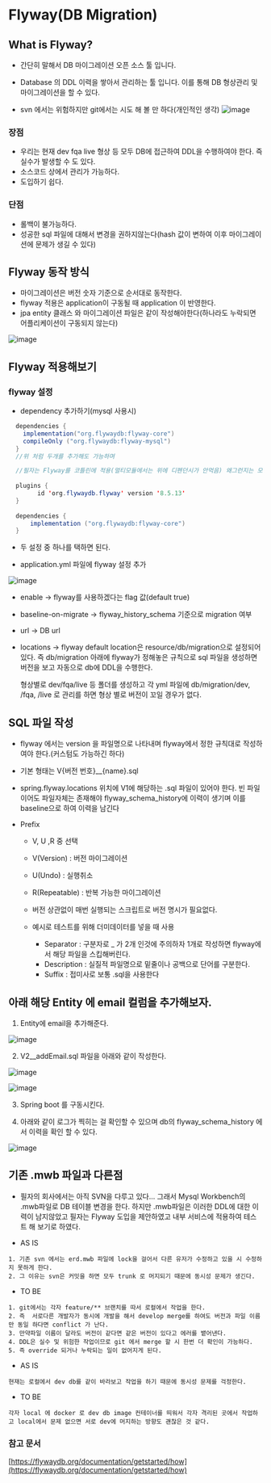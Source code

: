 # Flyway(DB Migration)




## What is Flyway?

- 간단히 말해서 DB 마이그레이션 오픈 소스 툴 입니다.
- Database 의 DDL 이력을 쌓아서 관리하는 툴 입니다. 이를 통해 DB 형상관리 및 마이그레이션을 할 수 있다.

- svn 에서는 위험하지만 git에서는 시도 해 볼 만 하다(개인적인 생각)
![image](https://user-images.githubusercontent.com/79154652/209100130-742649e7-55a3-4caa-b485-67697f77b83e.png)




### 장점
- 우리는 현재 dev fqa live 형상 등 모두 DB에 접근하여 DDL을 수행하여야 한다. 즉 실수가 발생할 수 도 있다.
- 소스코드 상에서 관리가 가능하다.
- 도입하기 쉽다.

### 단점
- 롤백이 불가능하다.
- 성공한 sql 파일에 대해서 변경을 권하지않는다(hash 값이 변하여 이후 마이그레이션에 문제가 생길 수 있다)












## Flyway 동작 방식

- 마이그레이션은 버전 숫자 기준으로 순서대로 동작한다.
- flyway 적용은 application이 구동될 때 application 이 반영한다. 
- jpa entity 클래스 와 마이그레이션 파일은 같이 작성해야한다(하나라도 누락되면 어플리케이션이 구동되지 않는다)

![image](https://user-images.githubusercontent.com/79154652/209100599-e5aa736c-eb43-48cf-a6e5-8b00cccc58e1.png)


## Flyway 적용해보기
### flyway 설정

- dependency 추가하기(mysql 사용시)
~~~java
  dependencies {
    implementation("org.flywaydb:flyway-core")
    compileOnly ("org.flywaydb:flyway-mysql")
  }
  //위 처럼 두개를 추가해도 가능하며
~~~

~~~java
  //필자는 Flyway를 코틀린에 적용(멀티모듈에서는 위에 디펜던시가 안먹음) 왜그런지는 모르겠음
  
  plugins {
        id 'org.flywaydb.flyway' version '8.5.13'
  }
  
  dependencies {
      implementation ("org.flywaydb:flyway-core")
  }
~~~

- 두 설정 중 하나를 택하면 된다.


- application.yml 파일에 flyway 설정 추가

![image](https://user-images.githubusercontent.com/79154652/209101314-0df31e1f-f182-4da3-9c7f-95cdb808d453.png)





- enable -> flyway를 사용하겠다는 flag 값(default true)
- baseline-on-migrate -> flyway_history_schema 기준으로 migration 여부
- url -> DB url
- locations -> flyway default location은 resource/db/migration으로 설정되어 있다. 즉 db/migration 아래에 flyway가 정해놓은 규칙으로 sql 파일을 생성하면 버전을 보고 자동으로 db에 DDL을 수행한다.
  
  형상별로 dev/fqa/live 등 폴더를 생성하고 각 yml 파일에 db/migration/dev, /fqa, /live 로 관리를 하면 형상 별로 버전이 꼬일 경우가 없다.



## SQL 파일 작성

- flyway 에서는 version 을 파일명으로 나타내며 flyway에서 정한 규칙대로 작성하여야 한다.(커스텀도 가능하긴 하다)
- 기본 형태는 V{버전 번호}__{name}.sql
- spring.flyway.locations 위치에 V1에 해당하는 .sql 파일이 있어야 한다. 빈 파일이어도 파일자체는 존재해야 flyway_schema_history에 이력이 생기며 이를 baseline으로 하여 이력을 남긴다


- Prefix
	-  V, U ,R 중 선택
	- V(Version) : 버전 마이그레이션
	- U(Undo) : 실행취소
	- R(Repeatable) : 반복 가능한 마이그레이션
	- 버전 상관없이 매번 실행되는 스크립트로 버전 명시가 필요없다.
	- 예시로 테스트를 위해 더미데이터를 넣을 때 사용

		- Separator : 구분자로 _ 가 2개 인것에 주의하자 1개로 작성하면 flyway에서 해당 파일을 스킵해버린다.
		- Description : 실질적 파일명으로 밑줄이나 공백으로 단어를 구분한다.
		- Suffix : 접미사로 보통 .sql을 사용한다


## 아래 해당 Entity 에 email 컬럼을 추가해보자.

1. Entity에 email을 추가해준다.

![image](https://user-images.githubusercontent.com/79154652/209487800-226fbff4-5cfd-45b5-b619-da26859b9a10.png)

	
2. V2__addEmail.sql 파일을 아래와 같이 작성한다.

![image](https://user-images.githubusercontent.com/79154652/209487852-af156a62-de0c-4d59-9292-37fb42e2c837.png)


![image](https://user-images.githubusercontent.com/79154652/209487835-cb734d59-da50-421f-ac4c-56de8fba6983.png)

3. Spring boot 를 구동시킨다.

4. 아래와 같이 로그가 찍히는 걸 확인할 수 있으며 db의 flyway_schema_history 에서 이력을 확인 할 수 있다.

![image](https://user-images.githubusercontent.com/79154652/209487907-d5e61006-c9a4-47a8-ac81-c1942fdbd123.png)









## 기존 .mwb 파일과 다른점

- 필자의 회사에서는 아직 SVN을 다루고 있다... 그래서 Mysql Workbench의 .mwb파일로 DB 테이블 변경을 한다. 하지만 .mwb파일은 이러한 DDL에 대한 이력이 남지않았고 필자는 Flyway 도입을 제안하였고 내부 서비스에 적용하여 테스트 해 보기로 하였다.

- AS IS
~~~
1. 기존 svn 에서는 erd.mwb 파일에 lock을 걸어서 다른 유저가 수정하고 있을 시 수정하지 못하게 한다.
2. 그 이유는 svn은 커밋을 하면 모두 trunk 로 머지되기 때문에 동시성 문제가 생긴다.
~~~
- TO BE
~~~	
1. git에서는 각자 feature/** 브랜치를 따서 로컬에서 작업을 한다. 
2. 즉  서로다른 개발자가 동시에 개발을 해서 develop merge를 하여도 버전과 파일 이름만 동일 하다면 conflict 가 난다. 
3. 만약파일 이름이 달라도 버전이 같다면 같은 버전이 있다고 에러를 뱉어낸다.
4. DDL은 실수 및 위험한 작업이므로 git 에서 merge 할 시 한번 더 확인이 가능하다.
5. 즉 override 되거나 누락되는 일이 없어지게 된다.
~~~

- AS IS
~~~
현재는 로컬에서 dev db를 같이 바라보고 작업을 하기 때문에 동시성 문제를 걱정한다.
~~~
- TO BE
~~~
각자 local 에 docker 로 dev db image 컨테이너를 띄워서 각자 격리된 곳에서 작업하고 local에서 문제 없으면 서로 dev에 머지하는 방향도 괜찮은 것 같다.
~~~
### 참고 문서
[https://flywaydb.org/documentation/getstarted/how](https://flywaydb.org/documentation/getstarted/how)
